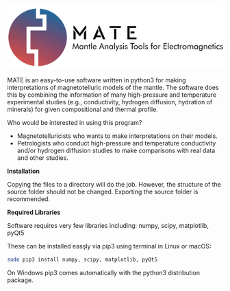 <img src="https://github.com/sinanozaydin/MATE/blob/master/mate_src/mate_full.png">

MATE is an easy-to-use software written in python3 for making interpretations of magnetotelluric models of the mantle. The software does this by combining the information of many high-pressure and temperature experimental studies (e.g., conductivity, hydrogen diffusion, hydration of minerals) for given compositional and thermal profile.

Who would be interested in using this program?
- Magnetotelluricists who wants to make interpretations on their models.
- Petrologists who conduct high-pressure and temperature conductivity and/or hydrogen diffusion studies to make comparisons with real data and other studies.


**Installation**

Copying the files to a directory will do the job. However, the structure of the source folder should not be changed. Exporting the source folder is recommended.

**Required Libraries**

Software requires very few libraries including: numpy, scipy, matplotlib, pyQt5

These can be installed easşly via pip3 using terminal in Linux or macOS:

```bash
sudo pip3 install numpy, scipy, matplotlib, pyQt5
```
On Windows pip3 comes automatically with the python3 distribution package.

